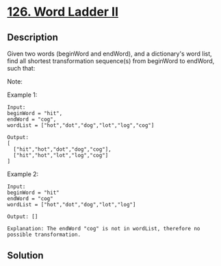 # [126. Word Ladder II](https://leetcode.com/problems/word-ladder-ii)

## Description

Given two words (beginWord and endWord), and a dictionary's word list, find all shortest transformation sequence(s) from beginWord to endWord, such that:

Note:

Example 1:

```
Input:
beginWord = "hit",
endWord = "cog",
wordList = ["hot","dot","dog","lot","log","cog"]

Output:
[
  ["hit","hot","dot","dog","cog"],
  ["hit","hot","lot","log","cog"]
]
```

Example 2:

```
Input:
beginWord = "hit"
endWord = "cog"
wordList = ["hot","dot","dog","lot","log"]

Output: []

Explanation: The endWord "cog" is not in wordList, therefore no possible transformation.
```

## Solution

